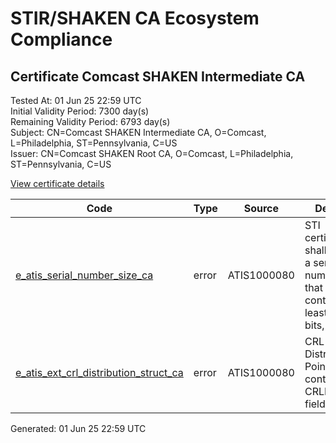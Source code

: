 # STIR/SHAKEN CA Ecosystem Compliance

## Certificate Comcast SHAKEN Intermediate CA

Tested At: 01 Jun 25 22:59 UTC\
Initial Validity Period: 7300 day(s)\
Remaining Validity Period: 6793 day(s)\
Subject: CN=Comcast SHAKEN Intermediate CA, O=Comcast, L=Philadelphia, ST=Pennsylvania, C=US\
Issuer: CN=Comcast SHAKEN Root CA, O=Comcast, L=Philadelphia, ST=Pennsylvania, C=US

[View certificate details](https://x509.io/?cert=MIICoDCCAkegAwIBAgIIBwibJ3x2okIwCgYIKoZIzj0EAwIwbjELMAkGA1UEBhMCVVMxFTATBgNVBAgMDFBlbm5zeWx2YW5pYTEVMBMGA1UEBwwMUGhpbGFkZWxwaGlhMRAwDgYDVQQKDAdDb21jYXN0MR8wHQYDVQQDDBZDb21jYXN0IFNIQUtFTiBSb290IENBMB4XDTI0MDExMTAyNTkwNFoXDTQ0MDEwNjAyNTkwNFowdjELMAkGA1UEBhMCVVMxFTATBgNVBAgTDFBlbm5zeWx2YW5pYTEVMBMGA1UEBxMMUGhpbGFkZWxwaGlhMRAwDgYDVQQKEwdDb21jYXN0MScwJQYDVQQDEx5Db21jYXN0IFNIQUtFTiBJbnRlcm1lZGlhdGUgQ0EwWTATBgcqhkjOPQIBBggqhkjOPQMBBwNCAASE3Qryjt%2FXTwCLArOuczF84j3Steuk6%2B8D7i3phiakqxxLzqsFxue4MPlmFQ%2FVW%2Bibbzq9mDVg5Ee6UHUsZCrno4HGMIHDMA4GA1UdDwEB%2FwQEAwICBDAPBgNVHRMBAf8EBTADAQH%2FMB0GA1UdDgQWBBTriZNvushtiXPucEXaoPtb1DkiITAfBgNVHSMEGDAWgBSRkMqxhg5PFl6%2BtTdRP2l55SMbHDBHBgNVHR8EQDA%2BMDygOqA4hjZodHRwczovL2F1dGhlbnRpY2F0ZS1hcGkuaWNvbmVjdGl2LmNvbS9kb3dubG9hZC92MS9jcmwwFwYDVR0gBBAwDjAMBgpghkgBhv8JAQEEMAoGCCqGSM49BAMCA0cAMEQCIHHnWMJziPTFEKRMOuvSIJaP6PghQs2tn1ir776b%2BrvkAiAfOfHefB%2BUIfaexjKQaCKLu9lGopAyKWiR2QgMNieWDg%3D%3D)

| Code | Type | Source | Details |
|------|------|--------|---------|
| [e_atis_serial_number_size_ca](../../ISSUES/e_atis_serial_number_size_ca/README.md) | error | ATIS1000080 | STI certificates shall have a serial number that contains at least 64 bits, got 59 |
| [e_atis_ext_crl_distribution_struct_ca](../../ISSUES/e_atis_ext_crl_distribution_struct_ca/README.md) | error | ATIS1000080 | CRL Distribution Point shall contain a CRLIssuer field |


Generated: 01 Jun 25 22:59 UTC